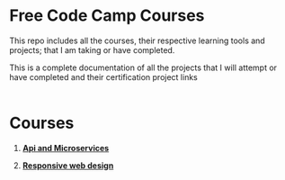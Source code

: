 # Free Code Camp Courses

This repo includes all the courses, their respective learning tools and projects; that I am taking or have completed. <br>

This is a complete documentation of all the projects that I will attempt or have completed and their certification project links <br> <br>

# Courses <br>
1. [**Api and Microservices**](https://github.com/jhamadhav/fcc/tree/master/api_and_microservices)

2.  [**Responsive web design**](https://github.com/jhamadhav/fcc/tree/master/Responsive%20Web%20Design)